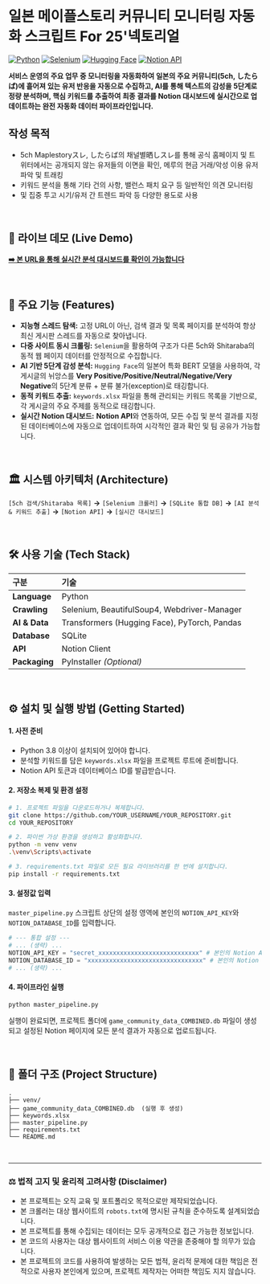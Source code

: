 # 일본 메이플스토리 커뮤니티 모니터링 자동화 스크립트 For 25'넥토리얼 

[![Python](https://img.shields.io/badge/Python-3.10+-blue?style=for-the-badge&logo=python)](https://www.python.org/) [![Selenium](https://img.shields.io/badge/Selenium-4-green?style=for-the-badge&logo=selenium)](https://www.selenium.dev/) [![Hugging Face](https://img.shields.io/badge/%F0%9F%A4%97%20Hugging%20Face-Models-yellow?style=for-the-badge)](https://huggingface.co/models) [![Notion API](https://img.shields.io/badge/Notion%20API-v1-black?style=for-the-badge&logo=notion)](https://developers.notion.com/)

**서비스 운영의 주요 업무 중 모니터링을 자동화하여 일본의 주요 커뮤니티(5ch, したらば)에 흩어져 있는 유저 반응을 자동으로 수집하고, AI를 통해 텍스트의 감성을 5단계로 정량 분석하며, 핵심 키워드를 추출하여 최종 결과를 Notion 대시보드에 실시간으로 업데이트하는 완전 자동화 데이터 파이프라인입니다.**

## 작성 목적
- 5ch Maplestoryスレ, したらば의 채널별晒しスレ를 통해 공식 홈페이지 및 트위터에서는 공개되지 않는 유저들의 이면을 확인, 메루의 현금 거래/악성 이용 유저 파악 및 트래킹
- 키워드 분석을 통해 기타 건의 사항, 밸런스 패치 요구 등 일반적인 의견 모니터링
- 및 집중 투고 시기/유저 간 트렌드 파악 등 다양한 용도로 사용

<br>

## 🌟 라이브 데모 (Live Demo)

**[➡️ 본 URL을 통해 실시간 분석 대시보드를 확인이 가능합니다](https://vlage.notion.site/26dc0c2b3ce780b5b934e8d25a387c9c?v=26dc0c2b3ce7804c86fa000c1c0bfb13)**

<br>

## 🚀 주요 기능 (Features)

-   **지능형 스레드 탐색:** 고정 URL이 아닌, 검색 결과 및 목록 페이지를 분석하여 항상 최신 게시판 스레드를 자동으로 찾아냅니다.
-   **다중 사이트 동시 크롤링:** `Selenium`을 활용하여 구조가 다른 5ch와 Shitaraba의 동적 웹 페이지 데이터를 안정적으로 수집합니다.
-   **AI 기반 5단계 감성 분석:** `Hugging Face`의 일본어 특화 BERT 모델을 사용하여, 각 게시글의 뉘앙스를 **Very Positive/Positive/Neutral/Negative/Very Negative**의 5단계 분류 + 분류 불가(exception)로 태깅합니다.
-   **동적 키워드 추출:** `keywords.xlsx` 파일을 통해 관리되는 키워드 목록을 기반으로, 각 게시글의 주요 주제를 동적으로 태깅합니다.
-   **실시간 Notion 대시보드:** **Notion API**와 연동하여, 모든 수집 및 분석 결과를 지정된 데이터베이스에 자동으로 업데이트하여 시각적인 결과 확인 및 팀 공유가 가능합니다.

<br>

## 🏛️ 시스템 아키텍처 (Architecture)

`[5ch 검색/Shitaraba 목록]` **->** `[Selenium 크롤러]` **->** `[SQLite 통합 DB]` **->** `[AI 분석 & 키워드 추출]` **->** `[Notion API]` **->** `[실시간 대시보드]`

<br>

## 🛠️ 사용 기술 (Tech Stack)

| 구분 | 기술 |
| :--- | :--- |
| **Language** | Python |
| **Crawling** | Selenium, BeautifulSoup4, Webdriver-Manager |
| **AI & Data** | Transformers (Hugging Face), PyTorch, Pandas |
| **Database** | SQLite |
| **API** | Notion Client |
| **Packaging** | PyInstaller *(Optional)* |

<br>

## ⚙️ 설치 및 실행 방법 (Getting Started)

#### **1. 사전 준비**
-   Python 3.8 이상이 설치되어 있어야 합니다.
-   분석할 키워드를 담은 `keywords.xlsx` 파일을 프로젝트 루트에 준비합니다.
-   Notion API 토큰과 데이터베이스 ID를 발급받습니다.

#### **2. 저장소 복제 및 환경 설정**
```bash
# 1. 프로젝트 파일을 다운로드하거나 복제합니다.
git clone https://github.com/YOUR_USERNAME/YOUR_REPOSITORY.git
cd YOUR_REPOSITORY

# 2. 파이썬 가상 환경을 생성하고 활성화합니다.
python -m venv venv
.\venv\Scripts\activate

# 3. requirements.txt 파일로 모든 필요 라이브러리를 한 번에 설치합니다.
pip install -r requirements.txt
```

#### **3. 설정값 입력**
`master_pipeline.py` 스크립트 상단의 설정 영역에 본인의 `NOTION_API_KEY`와 `NOTION_DATABASE_ID`를 입력합니다.

```python
# --- 통합 설정 ---
# ... (생략) ...
NOTION_API_KEY = "secret_xxxxxxxxxxxxxxxxxxxxxxxxxxxx" # 본인의 Notion API 키로 변경
NOTION_DATABASE_ID = "xxxxxxxxxxxxxxxxxxxxxxxxxxxxxxxx" # 본인의 Notion Database ID로 변경
# ... (생략) ...
```

#### **4. 파이프라인 실행**
```bash
python master_pipeline.py
```
실행이 완료되면, 프로젝트 폴더에 `game_community_data_COMBINED.db` 파일이 생성되고 설정된 Notion 페이지에 모든 분석 결과가 자동으로 업로드됩니다.

<br>

## 📁 폴더 구조 (Project Structure)

```
.
├── venv/
├── game_community_data_COMBINED.db  (실행 후 생성)
├── keywords.xlsx
├── master_pipeline.py
├── requirements.txt
└── README.md
```

<br>

---

### ⚖️ 법적 고지 및 윤리적 고려사항 (Disclaimer)

-   본 프로젝트는 오직 교육 및 포트폴리오 목적으로만 제작되었습니다.
-   본 크롤러는 대상 웹사이트의 `robots.txt`에 명시된 규칙을 준수하도록 설계되었습니다.
-   본 프로젝트를 통해 수집되는 데이터는 모두 공개적으로 접근 가능한 정보입니다.
-   본 코드의 사용자는 대상 웹사이트의 서비스 이용 약관을 존중해야 할 의무가 있습니다.
-   본 프로젝트의 코드를 사용하여 발생하는 모든 법적, 윤리적 문제에 대한 책임은 전적으로 사용자 본인에게 있으며, 프로젝트 제작자는 어떠한 책임도 지지 않습니다.
